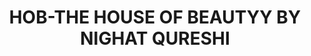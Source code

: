 ---
title: "HOB-THE HOUSE OF BEAUTYY BY NIGHAT QURESHI"
url: /karachi/hob-the-house-of-beautyy-by-nighat-qureshi/
shop: beauty
---